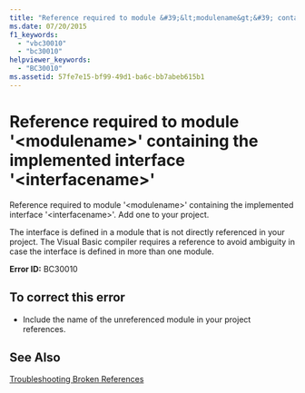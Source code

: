 ```yaml
---
title: "Reference required to module &#39;&lt;modulename&gt;&#39; containing the implemented interface &#39;&lt;interfacename&gt;&#39;"
ms.date: 07/20/2015
f1_keywords: 
  - "vbc30010"
  - "bc30010"
helpviewer_keywords: 
  - "BC30010"
ms.assetid: 57fe7e15-bf99-49d1-ba6c-bb7abeb615b1
---
```

# Reference required to module &#39;&lt;modulename&gt;&#39; containing the implemented interface &#39;&lt;interfacename&gt;&#39;
Reference required to module '\<modulename>' containing the implemented interface '\<interfacename>'. Add one to your project.  
  
 The interface is defined in a module that is not directly referenced in your project. The Visual Basic compiler requires a reference to avoid ambiguity in case the interface is defined in more than one module.  
  
 **Error ID:** BC30010  
  
## To correct this error  
  
- Include the name of the unreferenced module in your project references.  
  
## See Also  
  
 [Troubleshooting Broken References](/visualstudio/ide/troubleshooting-broken-references)
